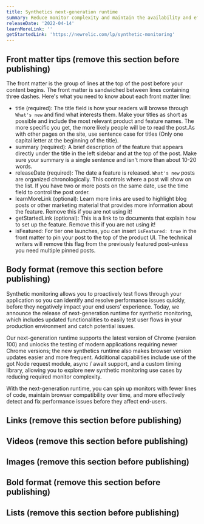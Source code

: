 ```yaml
---
title: Synthetics next-generation runtime 
summary: Reduce monitor complexity and maintain the availability and efficiency of synthetics tests with the new synthetics runtime.  
releaseDate: '2022-04-14'
learnMoreLink: '' 
getStartedLink: 'https://newrelic.com/lp/synthetic-monitoring'
---
```

## Front matter tips (remove this section before publishing)

The front matter is the group of lines at the top of the post before your content begins. The front matter is sandwiched between lines containing three dashes. Here's what you need to know about each front matter line:

* title (required): The title field is how your readers will browse through `What's new` and find what interests them. Make your titles as short as possible and include the most relevant product and feature names. The more specific you get, the more likely people will be to read the post.As with other pages on the site, use sentence case for titles (Only one capital letter at the beginning of the title). 
* summary (required): A brief description of the feature that appears directly under the title in the left sidebar and at the top of the post. Make sure your summary is a single sentence and isn't more than about 10-20 words.
* releaseDate (required): The date a feature is released. `What's new` posts are organized chronologically. This controls where a post will show on the list. If you have two or more posts on the same date, use the time field to control the post order.
* learnMoreLink (optional): Learn more links are used to highlight blog posts or other marketing material that provides more information about the feature. Remove this if you are not using it!
* getStartedLink (optional): This is a link to to documents that explain how to set up the feature. Remove this if you are not using it!
* isFeatured: For tier one launches, you can insert `isFeatured: true` in the front matter to pin your post to the top of the product UI. The technical writers will remove this flag from the previously featured post–unless you need multiple pinned posts. 


## Body format (remove this section before publishing)

Synthetic monitoring allows you to proactively test flows through your application so you can identify and resolve performance issues quickly, before they negatively impact your end users’ experience. Today, we announce the release of next-generation runtime for synthetic monitoring, which includes updated functionalities to easily test user flows in your production environment and catch potential issues.

Our next-generation runtime supports the latest version of Chrome (version 100) and unlocks the testing of modern applications requiring newer Chrome versions; the new synthetics runtime also makes browser version updates easier and more frequent. Additional capabilities include use of the got Node request module, async / await support, and a custom timing library, allowing you to explore new synthetic monitoring use cases by reducing required monitor complexity. 

With the next-generation runtime, you can spin up monitors with fewer lines of code, maintain browser compatibility over time, and more effectively detect and fix performance issues before they affect end-users.


## Links (remove this section before publishing)


## Videos (remove this section before publishing)


## Images (remove this section before publishing)
 

## Bold format (remove this section before publishing)


## Lists (remove this section before publishing)